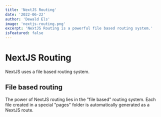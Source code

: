 ```yaml
---
title: 'NextJS Routing'
date: '2022-06-22'
author: 'Dewald Els'
image: 'nextjs-routing.png'
excerpt: 'NextJS Routing is a powerful file based routing system.'
isFeatured: false
---
```

# NextJS Routing
NextJS uses a file based routing system.

## File based routing

The power of NextJS routing lies in the "file based" routing system. Each file created in a special "pages" folder is automatically generated as a NextJS route.